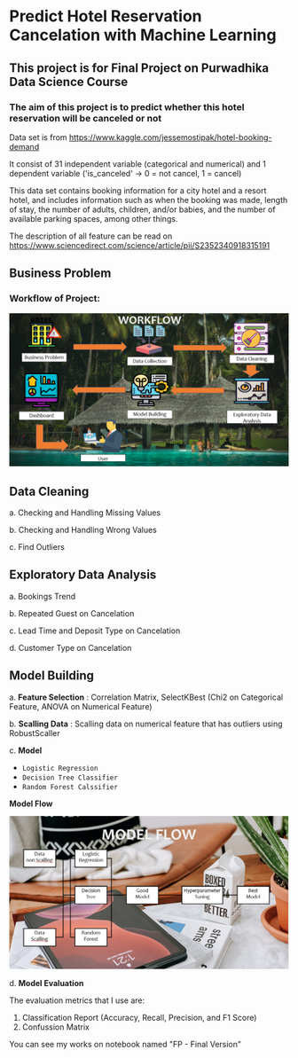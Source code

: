 # Predict Hotel Reservation Cancelation with Machine Learning

## This project is for Final Project on Purwadhika Data Science Course

### The aim of this project is to predict whether this hotel reservation will be canceled or not

Data set is from https://www.kaggle.com/jessemostipak/hotel-booking-demand

It consist of 31 independent variable (categorical and numerical) and 1 dependent variable ('is_canceled' -> 0 = not cancel, 1 = cancel)

This data set contains booking information for a city hotel and a resort hotel, and includes information such as when the booking was made, 
length of stay, the number of adults, children, and/or babies, and the number of available parking spaces, among other things.

The description of all feature can be read on https://www.sciencedirect.com/science/article/pii/S2352340918315191

## Business Problem


### Workflow of Project:

![Workflow](https://github.com/trianzah01/Final_Project/blob/master/Workflow.png)


## Data Cleaning
a. Checking and Handling Missing Values

b. Checking and Handling Wrong Values

c. Find Outliers

## Exploratory Data Analysis
a. Bookings Trend

b. Repeated Guest on Cancelation

c. Lead Time and Deposit Type on Cancelation

d. Customer Type on Cancelation

## Model Building 

a. __Feature Selection__ : Correlation Matrix, SelectKBest (Chi2 on Categorical Feature, ANOVA on Numerical Feature)

b. __Scalling Data__ : Scalling data on numerical feature that has outliers using RobustScaller

c. __Model__
  * `Logistic Regression`
  * `Decision Tree Classifier`
  * `Random Forest Calssifier`

**Model Flow**

![Model Flow](https://github.com/trianzah01/Final_Project/blob/master/Model%20Flow.png)

d. __Model Evaluation__

  

The evaluation metrics that I use are:
1. Classification Report (Accuracy, Recall, Precision, and F1 Score)
2. Confussion Matrix

You can see my works on notebook named "FP - Final Version"
